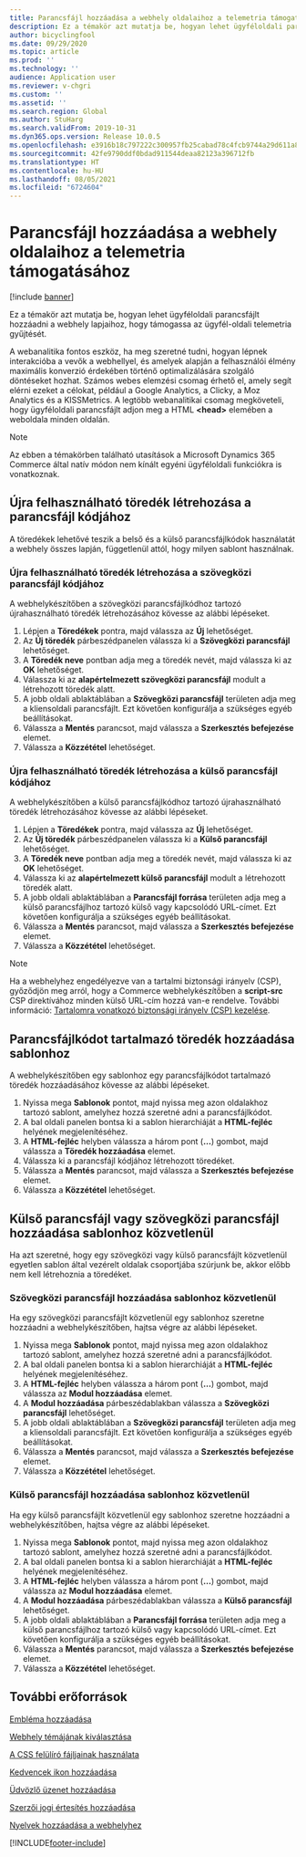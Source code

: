 ```yaml
---
title: Parancsfájl hozzáadása a webhely oldalaihoz a telemetria támogatásához
description: Ez a témakör azt mutatja be, hogyan lehet ügyféloldali parancsfájlt hozzáadni a webhely lapjaihoz, hogy támogassa az ügyfél-oldali telemetria gyűjtését.
author: bicyclingfool
ms.date: 09/29/2020
ms.topic: article
ms.prod: ''
ms.technology: ''
audience: Application user
ms.reviewer: v-chgri
ms.custom: ''
ms.assetid: ''
ms.search.region: Global
ms.author: StuHarg
ms.search.validFrom: 2019-10-31
ms.dyn365.ops.version: Release 10.0.5
ms.openlocfilehash: e3916b18c797222c300957fb25cabad78c4fcb9744a29d611a81b0bda3e9834d
ms.sourcegitcommit: 42fe9790ddf0bdad911544deaa82123a396712fb
ms.translationtype: HT
ms.contentlocale: hu-HU
ms.lasthandoff: 08/05/2021
ms.locfileid: "6724604"
---
```

# <a name="add-script-code-to-site-pages-to-support-telemetry"></a>Parancsfájl hozzáadása a webhely oldalaihoz a telemetria támogatásához

[!include [banner](includes/banner.md)]

Ez a témakör azt mutatja be, hogyan lehet ügyféloldali parancsfájlt hozzáadni a webhely lapjaihoz, hogy támogassa az ügyfél-oldali telemetria gyűjtését.

A webanalitika fontos eszköz, ha meg szeretné tudni, hogyan lépnek interakcióba a vevők a webhellyel, és amelyek alapján a felhasználói élmény maximális konverzió érdekében történő optimalizálására szolgáló döntéseket hozhat. Számos webes elemzési csomag érhető el, amely segít elérni ezeket a célokat, például a Google Analytics, a Clicky, a Moz Analytics és a KISSMetrics. A legtöbb webanalitikai csomag megköveteli, hogy ügyféloldali parancsfájlt adjon meg a HTML **\<head\>**  elemében a weboldala minden oldalán.

> [!NOTE]
> Az ebben a témakörben található utasítások a Microsoft Dynamics 365 Commerce által natív módon nem kínált egyéni ügyféloldali funkciókra is vonatkoznak.

## <a name="create-a-reusable-fragment-for-your-script-code"></a>Újra felhasználható töredék létrehozása a parancsfájl kódjához

A töredékek lehetővé teszik a belső és a külső parancsfájlkódok használatát a webhely összes lapján, függetlenül attól, hogy milyen sablont használnak.

### <a name="create-a-reusable-fragment-for-your-inline-script-code"></a>Újra felhasználható töredék létrehozása a szövegközi parancsfájl kódjához

A webhelykészítőben a szövegközi parancsfájlkódhoz tartozó újrahasználható töredék létrehozásához kövesse az alábbi lépéseket.

1. Lépjen a **Töredékek** pontra, majd válassza az **Új** lehetőséget.
1. Az **Új töredék** párbeszédpanelen válassza ki a **Szövegközi parancsfájl** lehetőséget.
1. A **Töredék neve** pontban adja meg a töredék nevét, majd válassza ki az **OK** lehetőséget.
1. Válassza ki az **alapértelmezett szövegközi parancsfájl** modult a létrehozott töredék alatt.
1. A jobb oldali ablaktáblában a **Szövegközi parancsfájl** területen adja meg a kliensoldali parancsfájlt. Ezt követően konfigurálja a szükséges egyéb beállításokat.
1. Válassza a **Mentés** parancsot, majd válassza a **Szerkesztés befejezése** elemet.
1. Válassza a **Közzététel** lehetőséget.

### <a name="create-a-reusable-fragment-for-your-external-script-code"></a>Újra felhasználható töredék létrehozása a külső parancsfájl kódjához

A webhelykészítőben a külső parancsfájlkódhoz tartozó újrahasználható töredék létrehozásához kövesse az alábbi lépéseket.

1. Lépjen a **Töredékek** pontra, majd válassza az **Új** lehetőséget.
1. Az **Új töredék** párbeszédpanelen válassza ki a **Külső parancsfájl** lehetőséget.
1. A **Töredék neve** pontban adja meg a töredék nevét, majd válassza ki az **OK** lehetőséget.
1. Válassza ki az **alapértelmezett külső parancsfájl** modult a létrehozott töredék alatt.
1. A jobb oldali ablaktáblában a **Parancsfájl forrása** területen adja meg a külső parancsfájlhoz tartozó külső vagy kapcsolódó URL-címet. Ezt követően konfigurálja a szükséges egyéb beállításokat.
1. Válassza a **Mentés** parancsot, majd válassza a **Szerkesztés befejezése** elemet.
1. Válassza a **Közzététel** lehetőséget.

> [!NOTE]
> Ha a webhelyhez engedélyezve van a tartalmi biztonsági irányelv (CSP), győződjön meg arról, hogy a Commerce webhelykészítőben a **script-src** CSP direktívához minden külső URL-cím hozzá van-e rendelve. További információ: [Tartalomra vonatkozó biztonsági irányelv (CSP) kezelése](manage-csp.md).

## <a name="add-a-fragment-that-includes-script-code-to-a-template"></a>Parancsfájlkódot tartalmazó töredék hozzáadása sablonhoz

A webhelykészítőben egy sablonhoz egy parancsfájlkódot tartalmazó töredék hozzáadásához kövesse az alábbi lépéseket.

1. Nyissa mega **Sablonok** pontot, majd nyissa meg azon oldalakhoz tartozó sablont, amelyhez hozzá szeretné adni a parancsfájlkódot.
1. A bal oldali panelen bontsa ki a sablon hierarchiáját a **HTML-fejléc** helyének megjelenítéséhez.
1. A **HTML-fejléc** helyben válassza a három pont (**…**) gombot, majd válassza a **Töredék hozzáadása** elemet.
1. Válassza ki a parancsfájl kódjához létrehozott töredéket.
1. Válassza a **Mentés** parancsot, majd válassza a **Szerkesztés befejezése** elemet.
1. Válassza a **Közzététel** lehetőséget.

## <a name="add-an-external-script-or-inline-script-directly-to-a-template"></a>Külső parancsfájl vagy szövegközi parancsfájl hozzáadása sablonhoz közvetlenül

Ha azt szeretné, hogy egy szövegközi vagy külső parancsfájlt közvetlenül egyetlen sablon által vezérelt oldalak csoportjába szúrjunk be, akkor előbb nem kell létrehoznia a töredéket.

### <a name="add-an-inline-script-directly-to-a-template"></a>Szövegközi parancsfájl hozzáadása sablonhoz közvetlenül

Ha egy szövegközi parancsfájlt közvetlenül egy sablonhoz szeretne hozzáadni a webhelykészítőben, hajtsa végre az alábbi lépéseket.

1. Nyissa mega **Sablonok** pontot, majd nyissa meg azon oldalakhoz tartozó sablont, amelyhez hozzá szeretné adni a parancsfájlkódot.
1. A bal oldali panelen bontsa ki a sablon hierarchiáját a **HTML-fejléc** helyének megjelenítéséhez.
1. A **HTML-fejléc** helyben válassza a három pont (**…**) gombot, majd válassza az **Modul hozzáadása** elemet.
1. A **Modul hozzáadása** párbeszédablakban válassza a **Szövegközi parancsfájl** lehetőséget.
1. A jobb oldali ablaktáblában a **Szövegközi parancsfájl** területen adja meg a kliensoldali parancsfájlt. Ezt követően konfigurálja a szükséges egyéb beállításokat.
1. Válassza a **Mentés** parancsot, majd válassza a **Szerkesztés befejezése** elemet.
1. Válassza a **Közzététel** lehetőséget.

### <a name="add-an-external-script-directly-to-a-template"></a>Külső parancsfájl hozzáadása sablonhoz közvetlenül

Ha egy külső parancsfájlt közvetlenül egy sablonhoz szeretne hozzáadni a webhelykészítőben, hajtsa végre az alábbi lépéseket.

1. Nyissa mega **Sablonok** pontot, majd nyissa meg azon oldalakhoz tartozó sablont, amelyhez hozzá szeretné adni a parancsfájlkódot.
1. A bal oldali panelen bontsa ki a sablon hierarchiáját a **HTML-fejléc** helyének megjelenítéséhez.
1. A **HTML-fejléc** helyben válassza a három pont (**…**) gombot, majd válassza az **Modul hozzáadása** elemet.
1. A **Modul hozzáadása** párbeszédablakban válassza a **Külső parancsfájl** lehetőséget.
1. A jobb oldali ablaktáblában a **Parancsfájl forrása** területen adja meg a külső parancsfájlhoz tartozó külső vagy kapcsolódó URL-címet. Ezt követően konfigurálja a szükséges egyéb beállításokat.
1. Válassza a **Mentés** parancsot, majd válassza a **Szerkesztés befejezése** elemet.
1. Válassza a **Közzététel** lehetőséget.

## <a name="additional-resources"></a>További erőforrások

[Embléma hozzáadása](add-logo.md)

[Webhely témájának kiválasztása](select-site-theme.md)

[A CSS felülíró fájljainak használata](css-override-files.md)

[Kedvencek ikon hozzáadása](add-favicon.md)

[Üdvözlő üzenet hozzáadása](add-welcome-message.md)

[Szerzői jogi értesítés hozzáadása](add-copyright-notice.md)

[Nyelvek hozzáadása a webhelyhez](add-languages-to-site.md)


[!INCLUDE[footer-include](../includes/footer-banner.md)]
